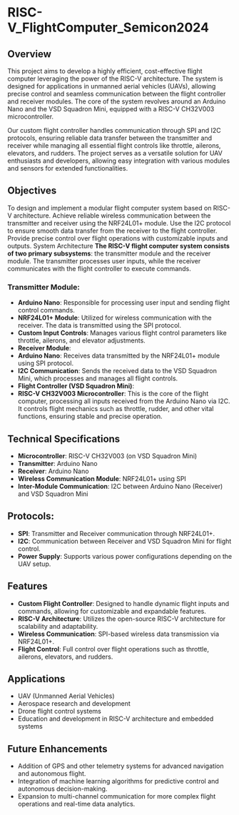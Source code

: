 # RISC-V_FlightComputer_Semicon2024
## **Overview**
This project aims to develop a highly efficient, cost-effective flight computer leveraging the power of the RISC-V architecture. The system is designed for applications in unmanned aerial vehicles (UAVs), allowing precise control and seamless communication between the flight controller and receiver modules. The core of the system revolves around an Arduino Nano and the VSD Squadron Mini, equipped with a RISC-V CH32V003 microcontroller.

Our custom flight controller handles communication through SPI and I2C protocols, ensuring reliable data transfer between the transmitter and receiver while managing all essential flight controls like throttle, ailerons, elevators, and rudders. The project serves as a versatile solution for UAV enthusiasts and developers, allowing easy integration with various modules and sensors for extended functionalities.

## **Objectives**
To design and implement a modular flight computer system based on RISC-V architecture.
Achieve reliable wireless communication between the transmitter and receiver using the NRF24L01+ module.
Use the I2C protocol to ensure smooth data transfer from the receiver to the flight controller.
Provide precise control over flight operations with customizable inputs and outputs.
System Architecture
**The RISC-V flight computer system consists of two primary subsystems**:
the transmitter module and the receiver module. The transmitter processes user inputs, while the receiver communicates with the flight controller to execute commands.

### **Transmitter Module**:
- **Arduino Nano**:
 Responsible for processing user input and sending flight control commands.
- **NRF24L01+ Module**:
  Utilized for wireless communication with the receiver. The data is transmitted using the SPI protocol.
- **Custom Input Controls**:
  Manages various flight control parameters like throttle, ailerons, and elevator adjustments.
- **Receiver Module**:
- **Arduino Nano**:
 Receives data transmitted by the NRF24L01+ module using SPI protocol.
- **I2C Communication**:
    Sends the received data to the VSD Squadron Mini, which processes and manages all flight controls.
- **Flight Controller (VSD Squadron Mini)**:
- **RISC-V CH32V003 Microcontroller**:
  This is the core of the flight computer, processing all inputs received from the Arduino Nano via I2C. It controls flight mechanics such as throttle, rudder, and other vital functions, ensuring stable and precise operation.
## **Technical Specifications**
- **Microcontroller**: RISC-V CH32V003 (on VSD Squadron Mini)
- **Transmitter**: Arduino Nano
- **Receiver**: Arduino Nano
- **Wireless Communication Module**: NRF24L01+ using SPI
- **Inter-Module Communication**: I2C between Arduino Nano (Receiver) and VSD Squadron Mini
## **Protocols**:
- **SPI**: Transmitter and Receiver communication through NRF24L01+.
- **I2C**: Communication between Receiver and VSD Squadron Mini for flight control.
- **Power Supply**: Supports various power configurations depending on the UAV setup.
## **Features**
- **Custom Flight Controller**: Designed to handle dynamic flight inputs and commands, allowing for customizable and expandable features.
- **RISC-V Architecture**: Utilizes the open-source RISC-V architecture for scalability and adaptability.
- **Wireless Communication**: SPI-based wireless data transmission via NRF24L01+.
- **Flight Control**: Full control over flight operations such as throttle, ailerons, elevators, and rudders.
## **Applications**
- UAV (Unmanned Aerial Vehicles)
- Aerospace research and development
- Drone flight control systems
- Education and development in RISC-V architecture and embedded systems
## **Future Enhancements**
- Addition of GPS and other telemetry systems for advanced navigation and autonomous flight.
- Integration of machine learning algorithms for predictive control and autonomous decision-making.
- Expansion to multi-channel communication for more complex flight operations and real-time data analytics.
